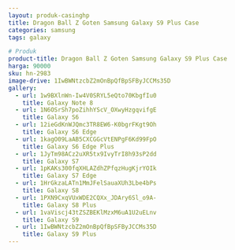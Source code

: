 ```yaml
---
layout: produk-casinghp
title: Dragon Ball Z Goten Samsung Galaxy S9 Plus Case
categories: samsung
tags: galaxy

# Produk
product-title: Dragon Ball Z Goten Samsung Galaxy S9 Plus Case
harga: 90000
sku: hn-2983
image-drive: 1IwBWNtzcbZ2mOnBpQfBpSFByJCCMs35D
gallery:
  - url: 1w9BXlnWn-Iw4V0SRYL5eQto70KbgfIu0
    title: Galaxy Note 8
  - url: 1N6OSrSh7poZihhYScV_OXwyHzgqvifgE
    title: Galaxy S6
  - url: 12ieGdKnWJQmc3TR8EW6-K0bgrFKgt9Oh
    title: Galaxy S6 Edge
  - url: 1kagO09LaAB5CXCGGcVtENPgF6Kd99FpO
    title: Galaxy S6 Edge Plus
  - url: 1JyTm98ACz2uXR5tx9IvyTrI8h93sP2dd
    title: Galaxy S7
  - url: 1pKAKs300fqXHLAZdhZPfqzHugKjrYOIk
    title: Galaxy S7 Edge
  - url: 1HrGkzaLATn1MmJFelSauaXUh3Lbe4bPs
    title: Galaxy S8
  - url: 1PXN9CxqVUxWDE2CQXx_JDAry6Sl_o9A-
    title: Galaxy S8 Plus
  - url: 1vaViscj43tZSZBEKlMzxM6uA1U2uELnv
    title: Galaxy S9
  - url: 1IwBWNtzcbZ2mOnBpQfBpSFByJCCMs35D
    title: Galaxy S9 Plus
---
```

